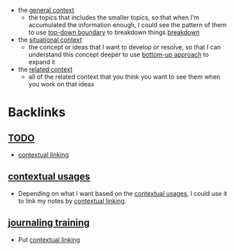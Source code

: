 - the [general context](<general context.md>)
    - the topics that includes the smaller topics, so that when I'm accumulated the information enough, I could see the pattern of them to use [top-down boundary](<top-down boundary.md>) to breakdown things [breakdown](<breakdown.md>)
- the [situational context](<situational context.md>)
    - the concept or ideas that I want to develop or resolve, so that I can understand this concept deeper to use [bottom-up approach](<bottom-up approach.md>) to expand it
- the [related context](<related context.md>)
    - all of the related context that you think you want to see them when you work on that ideas

# Backlinks
## [TODO](<TODO.md>)
- [contextual linking](<contextual linking.md>)

## [contextual usages](<contextual usages.md>)
- Depending on what I want based on the [contextual usages](<contextual usages.md>), I could use it to link my notes by [contextual linking](<contextual linking.md>).

## [journaling training](<journaling training.md>)
- Put [contextual linking](<contextual linking.md>)

